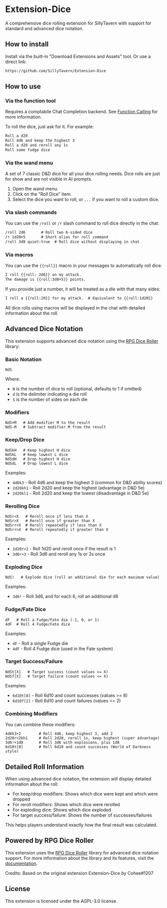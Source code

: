 # Extension-Dice

A comprehensive dice rolling extension for SillyTavern with support for standard and advanced dice notation.

## How to install

Install via the built-in "Download Extensions and Assets" tool. Or use a direct link:

```txt
https://github.com/SillyTavern/Extension-Dice
```

## How to use

### Via the function tool

Requires a comptabile Chat Completion backend. See [Function Calling](https://docs.sillytavern.app/for-contributors/function-calling/) for more information.

To roll the dice, just ask for it. For example:

```txt
Roll a d20
Roll 4d6 and keep the highest 3
Roll a d20 and reroll any 1s
Roll some fudge dice
```

### Via the wand menu

A set of 7 classic D&amp;D dice for all your dice rolling needs. Dice rolls are just for show and are not visible in AI prompts.

1. Open the wand menu.
2. Click on the "Roll Dice" item.
3. Select the dice you want to roll, or `...` if you want to roll a custom dice.

### Via slash commands

You can use the `/roll` or `/r` slash command to roll dice directly in the chat:

```txt
/roll 2d6       # Roll two 6-sided dice
/r 1d20+5       # Short alias for roll command
/roll 3d8 quiet:true  # Roll dice without displaying in chat
```

### Via macros

You can use the `{{roll}}` macro in your messages to automatically roll dice:

```txt
I roll {{roll: 2d6}} on my attack.
The damage is {{roll:3d8+5}} points.
```

If you provide just a number, it will be treated as a die with that many sides:
```txt
I roll a {{roll:20}} for my attack.  # Equivalent to {{roll:1d20}}
```

All dice rolls using macros will be displayed in the chat with detailed information about the roll.

## Advanced Dice Notation

This extension supports advanced dice notation using the [RPG Dice Roller](https://dice-roller.github.io/documentation/) library:

### Basic Notation

```
NdS
```

Where:
- `N` is the number of dice to roll (optional, defaults to 1 if omitted)
- `d` is the delimiter indicating a die roll
- `S` is the number of sides on each die

### Modifiers

```
NdS+M   # Add modifier M to the result
NdS-M   # Subtract modifier M from the result
```

### Keep/Drop Dice

```
NdSkH   # Keep highest H dice
NdSkL   # Keep lowest L dice
NdSdH   # Drop highest H dice
NdSdL   # Drop lowest L dice
```

Examples:
- `4d6k3` - Roll 4d6 and keep the highest 3 (common for D&D ability scores)
- `2d20kh1` - Roll 2d20 and keep the highest (advantage in D&D 5e)
- `2d20kl1` - Roll 2d20 and keep the lowest (disadvantage in D&D 5e)

### Rerolling Dice

```
NdSr<X   # Reroll once if less than X
NdSr>X   # Reroll once if greater than X
NdSrr<X  # Reroll repeatedly if less than X
NdSrr>X  # Reroll repeatedly if greater than X
```

Examples:
- `1d20r<2` - Roll 1d20 and reroll once if the result is 1
- `3d6r<3` - Roll 3d6 and reroll any 1s or 2s once

### Exploding Dice

```
NdS!   # Explode dice (roll an additional die for each maximum value)
```

Examples:
- `3d6!` - Roll 3d6, and for each 6, roll an additional d6

### Fudge/Fate Dice

```
dF   # Roll a Fudge/Fate die (-1, 0, or 1)
4dF  # Roll 4 Fudge/Fate dice
```

Examples:
- `dF` - Roll a single Fudge die
- `4dF` - Roll 4 Fudge dice (used in the Fate system)

### Target Success/Failure

```
NdSt[X]   # Target success (count values >= X)
NdSf[X]   # Target failure (count values <= X)
```

Examples:
- `6d10t[8]` - Roll 6d10 and count successes (values >= 8)
- `6d10f[2]` - Roll 6d10 and count failures (values <= 2)

### Combining Modifiers

You can combine these modifiers:

```
4d6k3+2        # Roll 4d6, keep highest 3, add 2
2d20r<2kh1     # Roll 2d20, reroll 1s, keep highest (super advantage)
3d6!+1d8       # Roll 3d6 with explosions, plus 1d8
6d10t[8]       # Roll 6d10 and count successes (World of Darkness style)
```

## Detailed Roll Information

When using advanced dice notation, the extension will display detailed information about the roll:

- For keep/drop modifiers: Shows which dice were kept and which were dropped
- For reroll modifiers: Shows which dice were rerolled
- For exploding dice: Shows which dice exploded
- For target success/failure: Shows the number of successes/failures

This helps players understand exactly how the final result was calculated.

## Powered by RPG Dice Roller

This extension uses the [RPG Dice Roller](https://dice-roller.github.io/documentation/) library for advanced dice notation support. For more information about the library and its features, visit the [documentation](https://dice-roller.github.io/documentation/).

Credits: Based on the original extension Extension-Dice by Cohee#1207

## License

This extension is licensed under the AGPL-3.0 license.
